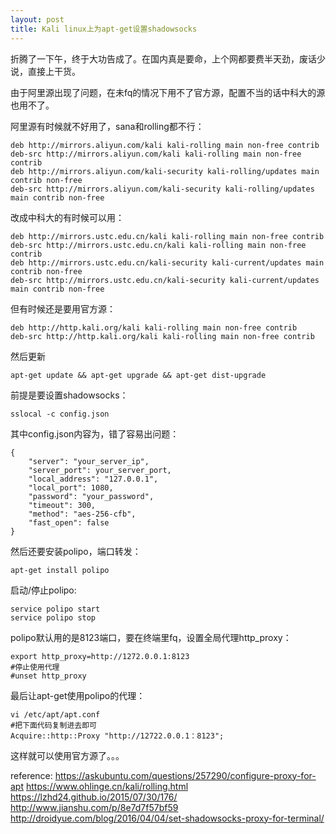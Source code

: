 ```yaml
---
layout: post
title: Kali linux上为apt-get设置shadowsocks
---
```


折腾了一下午，终于大功告成了。在国内真是要命，上个网都要费半天劲，废话少说，直接上干货。

由于阿里源出现了问题，在未fq的情况下用不了官方源，配置不当的话中科大的源也用不了。

阿里源有时候就不好用了，sana和rolling都不行：

<!--more-->
```
deb http://mirrors.aliyun.com/kali kali-rolling main non-free contrib
deb-src http://mirrors.aliyun.com/kali kali-rolling main non-free contrib
deb http://mirrors.aliyun.com/kali-security kali-rolling/updates main contrib non-free
deb-src http://mirrors.aliyun.com/kali-security kali-rolling/updates main contrib non-free
```

改成中科大的有时候可以用：
```
deb http://mirrors.ustc.edu.cn/kali kali-rolling main non-free contrib
deb-src http://mirrors.ustc.edu.cn/kali kali-rolling main non-free contrib
deb http://mirrors.ustc.edu.cn/kali-security kali-current/updates main contrib non-free
deb-src http://mirrors.ustc.edu.cn/kali-security kali-current/updates main contrib non-free
```

但有时候还是要用官方源：
```
deb http://http.kali.org/kali kali-rolling main non-free contrib
deb-src http://http.kali.org/kali kali-rolling main non-free contrib
```
然后更新
```
apt-get update && apt-get upgrade && apt-get dist-upgrade
```

前提是要设置shadowsocks：
```
sslocal -c config.json
```

其中config.json内容为，错了容易出问题：
```
{
    "server": "your_server_ip",
    "server_port": your_server_port,
    "local_address": "127.0.0.1",
    "local_port": 1080,
    "password": "your_password",
    "timeout": 300,
    "method": "aes-256-cfb",
    "fast_open": false
}
```

然后还要安装polipo，端口转发：
```
apt-get install polipo
```

启动/停止polipo:
```
service polipo start
service polipo stop
```

polipo默认用的是8123端口，要在终端里fq，设置全局代理http_proxy：
```
export http_proxy=http://1272.0.0.1:8123
#停止使用代理
#unset http_proxy
```

最后让apt-get使用polipo的代理：
```
vi /etc/apt/apt.conf
#把下面代码复制进去即可
Acquire::http::Proxy "http://12722.0.0.1：8123";
```

这样就可以使用官方源了。。。


reference:
https://askubuntu.com/questions/257290/configure-proxy-for-apt
https://www.ohlinge.cn/kali/rolling.html
https://lzhd24.github.io/2015/07/30/176/
http://www.jianshu.com/p/8e7d7f57bf59
http://droidyue.com/blog/2016/04/04/set-shadowsocks-proxy-for-terminal/